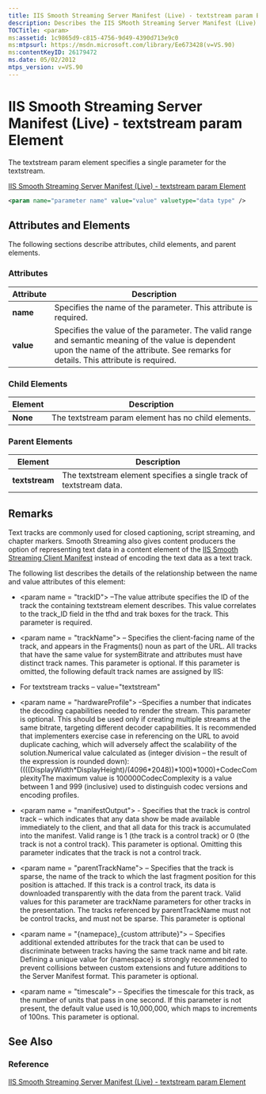 ```yaml
---
title: IIS Smooth Streaming Server Manifest (Live) - textstream param Element
description: Describes the IIS SMooth Streaming Server Manifest (Live) param element and provides the element's attributes, child and parent elements, and remarks.
TOCTitle: <param>
ms:assetid: 1c9865d9-c815-4756-9d49-4390d713e9c0
ms:mtpsurl: https://msdn.microsoft.com/library/Ee673428(v=VS.90)
ms:contentKeyID: 26179472
ms.date: 05/02/2012
mtps_version: v=VS.90
---
```


# IIS Smooth Streaming Server Manifest (Live) - textstream param Element

The textstream param element specifies a single parameter for the textstream.

[IIS Smooth Streaming Server Manifest (Live) - textstream param Element](iis-smooth-streaming-server-manifest-live-textstream-param-element.md)  

```xml
<param name="parameter name" value="value" valuetype="data type" />
```

## Attributes and Elements

The following sections describe attributes, child elements, and parent elements.

### Attributes

|Attribute|Description|
|--- |--- |
|**name**|Specifies the name of the parameter. This attribute is required.|
|**value**|Specifies the value of the parameter. The valid range and semantic meaning of the value is dependent upon the name of the attribute. See remarks for details. This attribute is required.|

### Child Elements

|Element|Description|
|--- |--- |
|**None**|The textstream param element has no child elements.|

### Parent Elements

|Element|Description|
|--- |--- |
|**textstream**|The textstream element specifies a single track of textstream data.|

## Remarks

Text tracks are commonly used for closed captioning, script streaming, and chapter markers. Smooth Streaming also gives content producers the option of representing text data in a content element of the [IIS Smooth Streaming Client Manifest](iis-smooth-streaming-client-manifest.md) instead of encoding the text data as a text track.

The following list describes the details of the relationship between the name and value attributes of this element:

  - \<param name = "trackID"\> –The value attribute specifies the ID of the track the containing textstream element describes. This value correlates to the track\_ID field in the tfhd and trak boxes for the track. This parameter is required.

  - \<param name = "trackName"\> – Specifies the client-facing name of the track, and appears in the Fragments() noun as part of the URL. All tracks that have the same value for systemBitrate and attributes must have distinct track names. This parameter is optional. If this parameter is omitted, the following default track names are assigned by IIS:

  - For textstream tracks – value="textstream"

  - \<param name = "hardwareProfile"\> –Specifies a number that indicates the decoding capabilities needed to render the stream. This parameter is optional. This should be used only if creating multiple streams at the same bitrate, targeting different decoder capabilities. It is recommended that implementers exercise case in referencing on the URL to avoid duplicate caching, which will adversely affect the scalability of the solution.Numerical value calculated as (integer division – the result of the expression is rounded down):((((DisplayWidth\*DisplayHeight)/(4096\*2048))\*100)\*1000)+CodecComplexityThe maximum value is 100000CodecComplexity is a value between 1 and 999 (inclusive) used to distinguish codec versions and encoding profiles.

  - \<param name = "manifestOutput"\> - Specifies that the track is control track – which indicates that any data show be made available immediately to the client, and that all data for this track is accumulated into the manifest. Valid range is 1 (the track is a control track) or 0 (the track is not a control track). This parameter is optional. Omitting this parameter indicates that the track is not a control track.

  - \<param name = "parentTrackName"\> – Specifies that the track is sparse, the name of the track to which the last fragment position for this position is attached. If this track is a control track, its data is downloaded transparently with the data from the parent track. Valid values for this parameter are trackName parameters for other tracks in the presentation. The tracks referenced by parentTrackName must not be control tracks, and must not be sparse. This parameter is optional

  - \<param name = "{namepace}\_{custom attribute}"\> – Specifies additional extended attributes for the track that can be used to discriminate between tracks having the same track name and bit rate. Defining a unique value for {namespace} is strongly recommended to prevent collisions between custom extensions and future additions to the Server Manifest format. This parameter is optional.

  - \<param name = "timescale"\> – Specifies the timescale for this track, as the number of units that pass in one second. If this parameter is not present, the default value used is 10,000,000, which maps to increments of 100ns. This parameter is optional.

## See Also

### Reference

[IIS Smooth Streaming Server Manifest (Live) - textstream param Element](iis-smooth-streaming-server-manifest-live-textstream-param-element.md)
